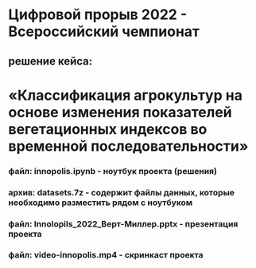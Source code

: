# Цифровой прорыв 2022 - Всероссийский чемпионат

## решение кейса:

# «Классификация агрокультур на основе изменения показателей вегетационных индексов во временной последовательности»


### файл: innopolis.ipynb - ноутбук проекта (решения)

### архив: datasets.7z - содержит файлы данных, которые необходимо разместить рядом с ноутбуком

### файл: Innolopils_2022_Верт-Миллер.pptx - презентация проекта

### файл: video-innopolis.mp4 - скринкаст проекта

 
